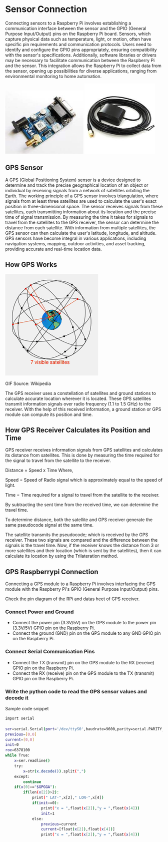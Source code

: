# Sensor Connection
Connecting sensors to a Raspberry Pi involves establishing a communication interface between the sensor and the GPIO (General Purpose Input/Output) pins on the Raspberry Pi board. Sensors, which capture physical data such as temperature, light, or motion, often have specific pin requirements and communication protocols. Users need to identify and configure the GPIO pins appropriately, ensuring compatibility with the sensor's specifications. Additionally, software libraries or drivers may be necessary to facilitate communication between the Raspberry Pi and the sensor. This integration allows the Raspberry Pi to collect data from the sensor, opening up possibilities for diverse applications, ranging from environmental monitoring to home automation.

![Local Image](images/recv.jpeg "gps")
![Local Image](images/receiver.jpeg "antina")

## GPS Sensor
A GPS (Global Positioning System) sensor is a device designed to determine and track the precise geographical location of an object or individual by receiving signals from a network of satellites orbiting the Earth. The working principle of a GPS sensor involves triangulation, where signals from at least three satellites are used to calculate the user's exact position in three-dimensional space. The sensor receives signals from these satellites, each transmitting information about its location and the precise time of signal transmission. By measuring the time it takes for signals to travel from the satellites to the GPS receiver, the sensor can determine the distance from each satellite. With information from multiple satellites, the GPS sensor can then calculate the user's latitude, longitude, and altitude. GPS sensors have become integral in various applications, including navigation systems, mapping, outdoor activities, and asset tracking, providing accurate and real-time location data.

## How GPS Works

![Local Image](images/GPS.gif "GIF Source: Wikipedia")

GIF Source: Wikipedia

The GPS receiver uses a constellation of satellites and ground stations to calculate accurate location wherever it is located. These GPS satellites transmit information signals over radio frequency (1.1 to 1.5 GHz) to the receiver. With the help of this received information, a ground station or GPS module can compute its position and time.

## How GPS Receiver Calculates its Position and Time
GPS receiver receives information signals from GPS satellites and calculates its distance from satellites. This is done by measuring the time required for the signal to travel from the satellite to the receiver.

Distance = Speed x Time
Where,

Speed = Speed of Radio signal which is approximately equal to the speed of light. 

Time = Time required for a signal to travel from the satellite to the receiver.

By subtracting the sent time from the received time, we can determine the travel time.

To determine distance, both the satellite and GPS receiver generate the same pseudocode signal at the same time.

The satellite transmits the pseudocode; which is received by the GPS receiver.
These two signals are compared and the difference between the signals is the travel time.
Now, if the receiver knows the distance from 3 or more satellites and their location (which is sent by the satellites), then it can calculate its location by using the Trilateration method.

## GPS Raspberrypi Connection

Connecting a GPS module to a Raspberry Pi involves interfacing the GPS module with the Raspberry Pi's GPIO (General Purpose Input/Output) pins.

Check the pin diagram of the RPi and datas heet of GPS receiver.

### Connect Power and Ground

+ Connect the power pin (3.3V/5V) on the GPS module to the power pin (3.3V/5V) GPIO pin on the Raspberry Pi.
+ Connect the ground (GND) pin on the GPS module to any GND GPIO pin on the Raspberry Pi.

### Connect Serial Communication Pins

+ Connect the TX (transmit) pin on the GPS module to the RX (receive) GPIO pin on the Raspberry Pi.
+ Connect the RX (receive) pin on the GPS module to the TX (transmit) GPIO pin on the Raspberry Pi.

### Write the python code to read the GPS sensor values and decode it



Sample code snippet

``` bash
import serial

ser=serial.Serial(port='/dev/ttyS0',baudrate=9600,parity=serial.PARITY_NONE,stopbits=serial.STOPBITS_ONE,bytesize=serial.EIGHTBITS,timeout=1)
previous=[0,0]
current=[0,0]
init=0
roe=6378100
while True:
    x=ser.readline()
    try:
        x=str(x.decode()).split(",")
    except:
        continue
    if(x[0]=="$GPGGA"):
        if(len(x[2])>2):
            print(" LAT-",x[2]," LON-",x[4])
            if(init==0):
                print("x = ",float(x[2]),"y = ",float(x[4]))
                init=1
            else:
                previous=current
                current=[float(x[2]),float(x[4])]
                print("x = ",float(x[2]),"y = ",float(x[4]))
```
